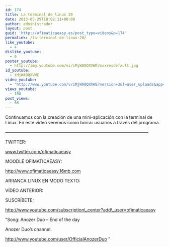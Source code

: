 ```yaml
---
id: 174
title: La terminal de linux 20
date: 2013-05-29T18:02:11+00:00
author: administrador
layout: post
guid: 'http://ofimaticaeasy.es/post_type=videos&p=174'
permalink: /la-terminal-de-linux-20/
like_youtube:
  - 4
dislike_youtube:
  - 0
poster_youtube:
  - http://img.youtube.com/vi/iMjWA0QXVWE/maxresdefault.jpg
id_youtube:
  - iMjWA0QXVWE
video_youtube:
  - 'http://www.youtube.com/v/iMjWA0QXVWE?version=3&f=user_uploads&app=youtube_gdata'
views_youtube:
  - 188
post_views:
  - 66
---
```

Continuamos con la creación de una mini-aplicación con la terminal de Linux. En este vídeo veremos como borrar usuarios a través del programa.

&#8212;&#8212;&#8212;&#8212;&#8212;&#8212;&#8212;&#8212;&#8212;&#8212;&#8212;&#8212;&#8212;&#8212;&#8212;&#8212;&#8212;&#8212;&#8212;&#8212;&#8212;&#8212;&#8212;&#8212;&#8212;&#8212;&#8212;&#8212;&#8212;&#8212;&#8212;&#8212;&#8211;

TWITTER:
  
www.twitter.com/ofimaticaeasy

MOODLE OFIMATICAEASY:

http://www.ofimaticaeasy.16mb.com

ARRANCA LINUX EN MODO TEXTO:



VÍDEO ANTERIOR:



SUSCRÍBETE:

http://www.youtube.com/subscription\_center?add\_user=ofimaticaeasy

&#8220;Song: Anozer Duo &#8211; End of the day
  
Anozer Duo&#8217;s channel:
  
http://www.youtube.com/user/OfficialAnozerDuo &#8220;